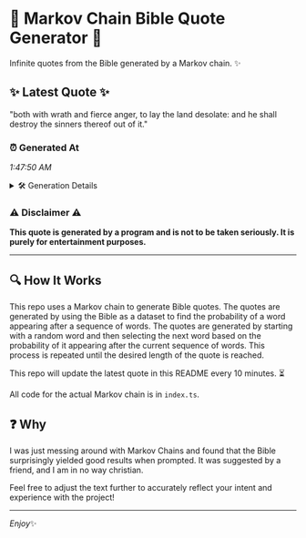 # 📖 Markov Chain Bible Quote Generator 📖

Infinite quotes from the Bible generated by a Markov chain. ✨

## ✨ Latest Quote ✨
"both with wrath and fierce anger, to lay the land desolate: and he shall destroy the sinners thereof out of it."

### ⏰ Generated At
*1:47:50 AM*

<details>
    <summary>🛠️ Generation Details</summary>
    <p>
        <strong>🌱 Seed:</strong> both<br>
        <strong>🔄 Iterations:</strong> 20<br>
        <strong>📜 Context History:</strong><br>[ both ]: with<br>[ both, with ]: wrath<br>[ both, with, wrath ]: and<br>[ both, with, wrath, and ]: fierce<br>[ both, with, wrath, and, fierce ]: anger,<br>[ both, with, wrath, and, fierce, anger, ]: to<br>[ with, wrath, and, fierce, anger,, to ]: lay<br>[ wrath, and, fierce, anger,, to, lay ]: the<br>[ and, fierce, anger,, to, lay, the ]: land<br>[ fierce, anger,, to, lay, the, land ]: desolate:<br>[ anger,, to, lay, the, land, desolate: ]: and<br>[ to, lay, the, land, desolate:, and ]: he<br>[ lay, the, land, desolate:, and, he ]: shall<br>[ the, land, desolate:, and, he, shall ]: destroy<br>[ land, desolate:, and, he, shall, destroy ]: the<br>[ desolate:, and, he, shall, destroy, the ]: sinners<br>[ and, he, shall, destroy, the, sinners ]: thereof<br>[ he, shall, destroy, the, sinners, thereof ]: out<br>[ shall, destroy, the, sinners, thereof, out ]: of<br>[ destroy, the, sinners, thereof, out, of ]: it.<br>
    </p>
</details>

### ⚠️ Disclaimer ⚠️
**This quote is generated by a program and is not to be taken seriously. It is purely for entertainment purposes.**

---

## 🔍 How It Works

This repo uses a Markov chain to generate Bible quotes. The quotes are generated by using the Bible as a dataset to find the probability of a word appearing after a sequence of words. The quotes are generated by starting with a random word and then selecting the next word based on the probability of it appearing after the current sequence of words. This process is repeated until the desired length of the quote is reached.

This repo will update the latest quote in this README every 10 minutes. ⏳

All code for the actual Markov chain is in `index.ts`.

## ❓ Why

I was just messing around with Markov Chains and found that the Bible surprisingly yielded good results when prompted. 
It was suggested by a friend, and I am in no way christian.

Feel free to adjust the text further to accurately reflect your intent and experience with the project!

---

*Enjoy*✨
